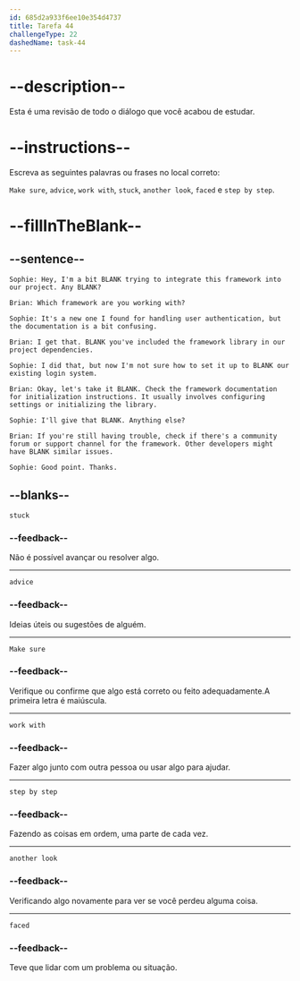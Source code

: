 ```yaml
---
id: 685d2a933f6ee10e354d4737
title: Tarefa 44
challengeType: 22
dashedName: task-44
---
```


<!--REVIEW -->

# --description--

Esta é uma revisão de todo o diálogo que você acabou de estudar.

# --instructions--

Escreva as seguintes palavras ou frases no local correto:

`Make sure`, `advice`, `work with`, `stuck`, `another look`, `faced` e `step by step`.

# --fillInTheBlank--

## --sentence--

`Sophie: Hey, I'm a bit BLANK trying to integrate this framework into our project. Any BLANK?`

`Brian: Which framework are you working with?`

`Sophie: It's a new one I found for handling user authentication, but the documentation is a bit confusing.`

`Brian: I get that. BLANK you've included the framework library in our project dependencies.`

`Sophie: I did that, but now I'm not sure how to set it up to BLANK our existing login system.`

`Brian: Okay, let's take it BLANK. Check the framework documentation for initialization instructions. It usually involves configuring settings or initializing the library.`

`Sophie: I'll give that BLANK. Anything else?`

`Brian: If you're still having trouble, check if there's a community forum or support channel for the framework. Other developers might have BLANK similar issues.`

`Sophie: Good point. Thanks.`

## --blanks--

`stuck`

### --feedback--

Não é possível avançar ou resolver algo.

---

`advice`

### --feedback--

Ideias úteis ou sugestões de alguém.

---

`Make sure`

### --feedback--

Verifique ou confirme que algo está correto ou feito adequadamente.A primeira letra é maiúscula.

---

`work with`

### --feedback--

Fazer algo junto com outra pessoa ou usar algo para ajudar.

---

`step by step`

### --feedback--

Fazendo as coisas em ordem, uma parte de cada vez.

---

`another look`

### --feedback--

Verificando algo novamente para ver se você perdeu alguma coisa.

---

`faced`

### --feedback--

Teve que lidar com um problema ou situação.

